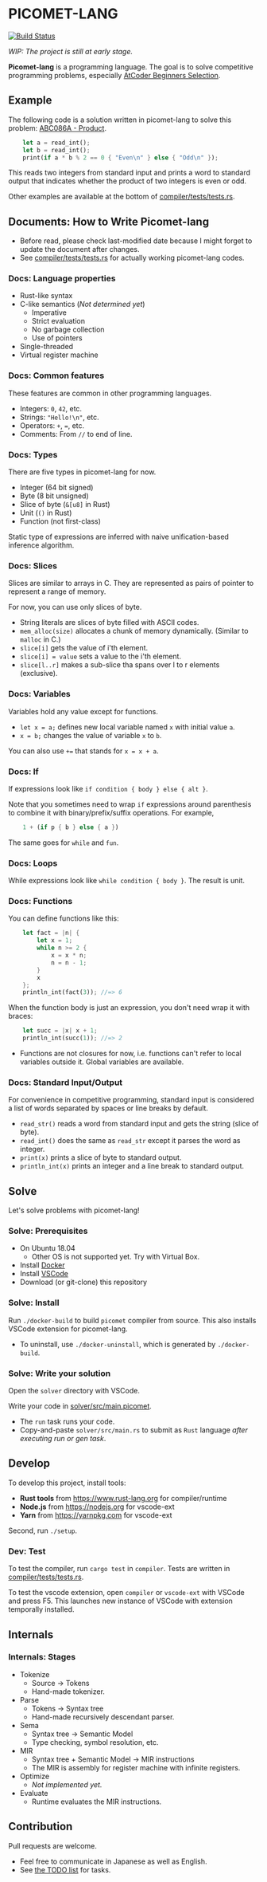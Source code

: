 # PICOMET-LANG

[![Build Status](https://travis-ci.org/vain0x/picomet-lang.svg?branch=master)](https://travis-ci.org/vain0x/picomet-lang)

*WIP: The project is still at early stage.*

**Picomet-lang** is a programming language. The goal is to solve competitive programming problems, especially [AtCoder Beginners Selection](https://atcoder.jp/contests/abs/tasks).

## Example

The following code is a solution written in picomet-lang to solve this problem: [ABC086A - Product](https://atcoder.jp/contests/abs/tasks/abc086_a?lang=en).

```rust
    let a = read_int();
    let b = read_int();
    print(if a * b % 2 == 0 { "Even\n" } else { "Odd\n" });
```

This reads two integers from standard input and prints a word to standard output that indicates whether the product of two integers is even or odd.

Other examples are available at the bottom of [compiler/tests/tests.rs](compiler/tests/tests.rs).

## Documents: How to Write Picomet-lang

- Before read, please check last-modified date because I might forget to update the document after changes.
- See [compiler/tests/tests.rs](compiler/tests/tests.rs) for actually working picomet-lang codes.

### Docs: Language properties

- Rust-like syntax
- C-like semantics (*Not determined yet*)
    - Imperative
    - Strict evaluation
    - No garbage collection
    - Use of pointers
- Single-threaded
- Virtual register machine

### Docs: Common features

These features are common in other programming languages.

- Integers: `0`, `42`, etc.
- Strings: `"Hello!\n"`, etc.
- Operators: `+`, `=`, etc.
- Comments: From `//` to end of line.

### Docs: Types

There are five types in picomet-lang for now.

- Integer (64 bit signed)
- Byte (8 bit unsigned)
- Slice of byte (`&[u8]` in Rust)
- Unit (`()` in Rust)
- Function (not first-class)

Static type of expressions are inferred with naive unification-based inference algorithm.

### Docs: Slices

Slices are similar to arrays in C. They are represented as pairs of pointer to represent a range of memory.

For now, you can use only slices of byte.

- String literals are slices of byte filled with ASCII codes.
- `mem_alloc(size)` allocates a chunk of memory dynamically. (Similar to `malloc` in C.)
- `slice[i]` gets the value of i'th element.
- `slice[i] = value` sets a value to the i'th element.
- `slice[l..r]` makes a sub-slice tha spans over l to r elements (exclusive).

### Docs: Variables

Variables hold any value except for functions.

- `let x = a;` defines new local variable named `x` with initial value `a`.
- `x = b;` changes the value of variable `x` to `b`.

You can also use `+=` that stands for `x = x + a`.

### Docs: If

If expressions look like `if condition { body } else { alt }`.

Note that you sometimes need to wrap `if` expressions around parenthesis to combine it with binary/prefix/suffix operations. For example,

```rust
    1 + (if p { b } else { a })
```

The same goes for `while` and `fun`.

### Docs: Loops

While expressions look like `while condition { body }`. The result is unit.

### Docs: Functions

You can define functions like this:

```rust
    let fact = |n| {
        let x = 1;
        while n >= 2 {
            x = x * n;
            n = n - 1;
        }
        x
    };
    println_int(fact(3)); //=> 6
```

When the function body is just an expression, you don't need wrap it with braces:

```rust
    let succ = |x| x + 1;
    println_int(succ(1)); //=> 2
```

- Functions are not closures for now, i.e. functions can't refer to local variables outside it. Global variables are available.

### Docs: Standard Input/Output

For convenience in competitive programming, standard input is considered a list of words separated by spaces or line breaks by default.

- `read_str()` reads a word from standard input and gets the string (slice of byte).
- `read_int()` does the same as `read_str` except it parses the word as integer.
- `print(x)` prints a slice of byte to standard output.
- `println_int(x)` prints an integer and a line break to standard output.

## Solve

Let's solve problems with picomet-lang!

### Solve: Prerequisites

- On Ubuntu 18.04
    - Other OS is not supported yet. Try with Virtual Box.
- Install [Docker](https://www.docker.com/get-started)
- Install [VSCode](https://code.visualstudio.com/)
- Download (or git-clone) this repository

### Solve: Install

Run `./docker-build` to build `picomet` compiler from source. This also installs VSCode extension for picomet-lang.

- To uninstall, use `./docker-uninstall`, which is generated by `./docker-build`.

### Solve: Write your solution

Open the `solver` directory with VSCode.

Write your code in [solver/src/main.picomet](solver/src/main.picomet).

- The `run` task runs your code.
- Copy-and-paste `solver/src/main.rs` to submit as `Rust` language *after executing run or gen task*.

## Develop

To develop this project, install tools:

- **Rust tools** from <https://www.rust-lang.org> for compiler/runtime
- **Node.js** from <https://nodejs.org> for vscode-ext
- **Yarn** from <https://yarnpkg.com> for vscode-ext

Second, run `./setup`.

### Dev: Test

To test the compiler, run `cargo test` in `compiler`. Tests are written in [compiler/tests/tests.rs](compiler/tests/tests.rs).

To test the vscode extension, open `compiler` or `vscode-ext` with VSCode and press F5. This launches new instance of VSCode with extension temporally installed.

## Internals

### Internals: Stages

- Tokenize
    - Source → Tokens
    - Hand-made tokenizer.
- Parse
    - Tokens → Syntax tree
    - Hand-made recursively descendant parser.
- Sema
    - Syntax tree → Semantic Model
    - Type checking, symbol resolution, etc.
- MIR
    - Syntax tree + Semantic Model → MIR instructions
    - The MIR is assembly for register machine with infinite registers.
- Optimize
    - *Not implemented yet.*
- Evaluate
    - Runtime evaluates the MIR instructions.

## Contribution

Pull requests are welcome.

- Feel free to communicate in Japanese as well as English.
- See [the TODO list](TODO.md) for tasks.
